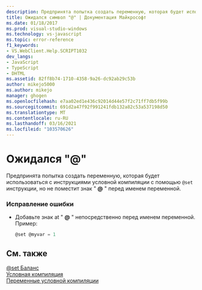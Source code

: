 ```yaml
---
description: Предпринята попытка создать переменную, которая будет использоваться с инструкциями условной компиляции с помощью @set инструкции, но не поместит знак @ перед именем переменной.
title: Ожидался символ "@" | Документация Майкрософт
ms.date: 01/18/2017
ms.prod: visual-studio-windows
ms.technology: vs-javascript
ms.topic: error-reference
f1_keywords:
- VS.WebClient.Help.SCRIPT1032
dev_langs:
- JavaScript
- TypeScript
- DHTML
ms.assetid: 82ff8b74-1710-4358-9a26-dc92ab29c53b
author: mikejo5000
ms.author: mikejo
manager: ghogen
ms.openlocfilehash: e7aa02ed1e436c92014d44e57f2c71ff7db5f99b
ms.sourcegitcommit: 691d2a47f92f991241fdb132a82c53a537198d50
ms.translationtype: MT
ms.contentlocale: ru-RU
ms.lasthandoff: 03/16/2021
ms.locfileid: "103570626"
---
```

# <a name="expected-"></a>Ожидался "\@"
Предпринята попытка создать переменную, которая будет использоваться с инструкциями условной компиляции с помощью `@set` инструкции, но не поместит знак " **@** " перед именем переменной.  
  
### <a name="to-correct-this-error"></a>Исправление ошибки  
  
- Добавьте знак at " **@** " непосредственно перед именем переменной. Пример:  
  
    ```JavaScript  
    @set @myvar = 1  
    ```  
  
## <a name="see-also"></a>См. также  
 [@set Баланс](https://developer.mozilla.org/docs/Archive/Web/JavaScript/Microsoft_Extensions/at-set)   
 [Условная компиляция](/previous-versions/windows/internet-explorer/ie-developer/scripting-articles/121hztk3(v=vs.84))   
 [Переменные условной компиляции](/previous-versions/windows/internet-explorer/ie-developer/scripting-articles/s59bkzce(v=vs.84))
